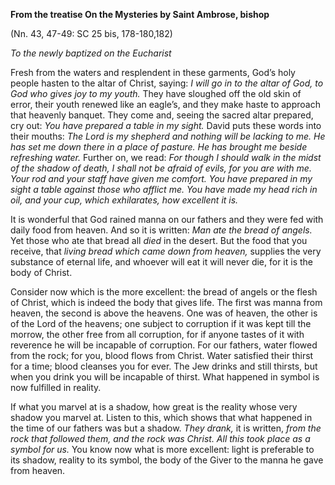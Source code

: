 

**From the treatise On the Mysteries by Saint Ambrose, bishop**

(Nn. 43, 47-49: SC 25 bis, 178-180,182)

_To the newly baptized on the Eucharist_

Fresh from the waters and resplendent in these garments, God’s holy people hasten to the altar of Christ, saying: _I will go in to the altar of God, to God who gives joy to my youth._ They have sloughed off the old skin of error, their youth renewed like an eagle’s, and they make haste to approach that heavenly banquet. They come and, seeing the sacred altar prepared, cry out: _You have prepared a table in my sight._ David puts these words into their mouths: _The Lord is my shepherd and nothing will be lacking to me. He has set me down there in a place of pasture. He has brought me beside refreshing water._ Further on, we read: _For though I should walk in the midst of the shadow of death, I shall not be afraid of evils, for you are with me. Your rod and your staff have given me comfort. You have prepared in my sight a table against those who afflict me. You have made my head rich in oil, and your cup, which exhilarates, how excellent it is._

It is wonderful that God rained manna on our fathers and they were fed with daily food from heaven. And so it is written: _Man ate the bread of angels._ Yet those who ate that bread all _died_ in the desert. But the food that you receive, that _living bread which came down from heaven,_ supplies the very substance of eternal life, and whoever will eat it will never die, for it is the body of Christ.

Consider now which is the more excellent: the bread of angels or the flesh of Christ, which is indeed the body that gives life. The first was manna from heaven, the second is above the heavens. One was of heaven, the other is of the Lord of the heavens; one subject to corruption if it was kept till the morrow, the other free from all corruption, for if anyone tastes of it with reverence he will be incapable of corruption. For our fathers, water flowed from the rock; for you, blood flows from Christ. Water satisfied their thirst for a time; blood cleanses you for ever. The Jew drinks and still thirsts, but when you drink you will be incapable of thirst. What happened in symbol is now fulfilled in reality.

If what you marvel at is a shadow, how great is the reality whose very shadow you marvel at. Listen to this, which shows that what happened in the time of our fathers was but a shadow. _They drank,_ it is written, _from the rock that followed them, and the rock was Christ. All this took place as a symbol for us._ You know now what is more excellent: light is preferable to its shadow, reality to its symbol, the body of the Giver to the manna he gave from heaven.


